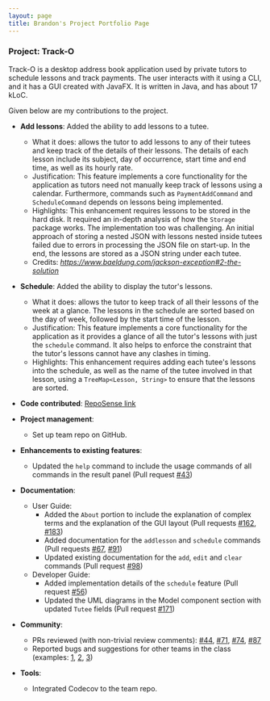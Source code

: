 ```yaml
---
layout: page
title: Brandon's Project Portfolio Page
---
```


### Project: Track-O

Track-O is a desktop address book application used by private tutors to schedule lessons and track payments. The user interacts with it using a CLI, and it has a GUI created with JavaFX. It is written in Java, and has about 17 kLoC.

Given below are my contributions to the project.

* **Add lessons**: Added the ability to add lessons to a tutee.
  * What it does: allows the tutor to add lessons to any of their tutees and keep track of the details of their lessons. The details of each lesson include its subject, day of occurrence, start time and end time, as well as its hourly rate. 
  * Justification: This feature implements a core functionality for the application as tutors need not manually keep track of lessons using a calendar. Furthermore, commands such as `PaymentAddCommand` and `ScheduleCommand` depends on lessons being implemented.
  * Highlights: This enhancement requires lessons to be stored in the hard disk. It required an in-depth analysis of how the `Storage` package works. The implementation too was challenging. An initial approach of storing a nested JSON with lessons nested inside tutees failed due to errors in processing the JSON file on start-up. In the end, the lessons are stored as a JSON string under each tutee.
  * Credits: *https://www.baeldung.com/jackson-exception#2-the-solution*
  
* **Schedule**: Added the ability to display the tutor's lessons.
  * What it does: allows the tutor to keep track of all their lessons of the week at a glance. The lessons in the schedule are sorted based on the day of week, followed by the start time of the lesson.
  * Justification: This feature implements a core functionality for the application as it provides a glance of all the tutor's lessons with just the `schedule` command. It also helps to enforce the constraint that the tutor's lessons cannot have any clashes in timing.
  * Highlights: This enhancement requires adding each tutee's lessons into the schedule, as well as the name of the tutee involved in that lesson, using a `TreeMap<Lesson, String>` to ensure that the lessons are sorted.
  
* **Code contributed**: [RepoSense link](https://nus-cs2103-ay2122s1.github.io/tp-dashboard/?search=botr99&sort=groupTitle&sortWithin=title&timeframe=commit&mergegroup=&groupSelect=groupByRepos&breakdown=true&checkedFileTypes=docs~functional-code~test-code~other&since=2021-09-17&tabOpen=true&tabType=authorship&tabAuthor=botr99&tabRepo=AY2122S1-CS2103T-F12-3%2Ftp%5Bmaster%5D&authorshipIsMergeGroup=false&authorshipFileTypes=docs~functional-code~test-code~other&authorshipIsBinaryFileTypeChecked=false)

* **Project management**:
  * Set up team repo on GitHub.

* **Enhancements to existing features**:
  * Updated the `help` command to include the usage commands of all commands in the result panel (Pull request [\#43](https://github.com/AY2122S1-CS2103T-F12-3/tp/pull/43))

* **Documentation**:
  * User Guide:
    * Added the `About` portion to include the explanation of complex terms and the explanation of the GUI layout (Pull requests [\#162](https://github.com/AY2122S1-CS2103T-F12-3/tp/pull/162), [\#183](https://github.com/AY2122S1-CS2103T-F12-3/tp/pull/183))
    * Added documentation for the `addlesson` and `schedule` commands (Pull requests [\#67](https://github.com/AY2122S1-CS2103T-F12-3/tp/pull/67), [\#91](https://github.com/AY2122S1-CS2103T-F12-3/tp/pull/91))
    * Updated existing documentation for the `add`, `edit` and `clear` commands (Pull request [\#98](https://github.com/AY2122S1-CS2103T-F12-3/tp/pull/98))
  * Developer Guide:
    * Added implementation details of the `schedule` feature (Pull request [\#56](https://github.com/AY2122S1-CS2103T-F12-3/tp/pull/56))
    * Updated the UML diagrams in the Model component section with updated `Tutee` fields (Pull request [\#171](https://github.com/AY2122S1-CS2103T-F12-3/tp/pull/171))

* **Community**:
  * PRs reviewed (with non-trivial review comments): [\#44](https://github.com/AY2122S1-CS2103T-F12-3/tp/pull/44), [\#71](https://github.com/AY2122S1-CS2103T-F12-3/tp/pull/71), [\#74](https://github.com/AY2122S1-CS2103T-F12-3/tp/pull/74), [\#87](https://github.com/AY2122S1-CS2103T-F12-3/tp/pull/87)
  * Reported bugs and suggestions for other teams in the class (examples: [1](https://github.com/AY2122S1-CS2103T-W16-4/tp/issues/183), [2](https://github.com/AY2122S1-CS2103T-W16-4/tp/issues/186), [3](https://github.com/AY2122S1-CS2103T-W16-4/tp/issues/195))

* **Tools**:
  * Integrated Codecov to the team repo.
